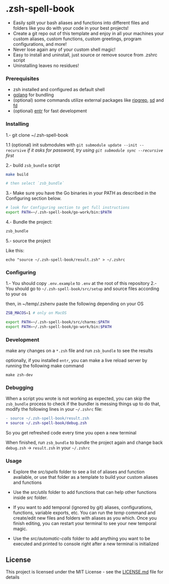 # .zsh-spell-book

- Easily split your bash aliases and functions into different files and folders like you do with your code in your best projects!
- Create a git repo out of this template and enjoy in all your machines your custom aliases, custom functions, custom greetings, program configurations, and more!
- Never lose again any of your custom shell magic!
- Easy to install and uninstall, just source or remove source from .zshrc script
- Uninstalling leaves no residues!

### Prerequisites

- zsh installed and configured as default shell
- [golang](https://go.dev/dl/) for bundling
- (optional) some commands utilize external packages like [ripgrep](https://github.com/BurntSushi/ripgrep), [sd](https://github.com/chmln/sd) and [fd](https://github.com/sharkdp/fd)
- (optional) [entr](https://github.com/eradman/entr) for fast development

### Installing

1.- git clone ~/.zsh-spell-book

1.1 (optional) init submodules with `git submodule update --init --recursive`
  _if it asks for password, try using `git submodule sync --recursive` first_

2.- build `zsb_bundle` script

```sh
make build

# then select `zsb_bundle`
```

3.-  Make sure you have the Go binaries in your PATH as described in the Configuring section below.

```sh
# look for Configuring section to get full instructions
export PATH=~/.zsh-spell-book/go-work/bin:$PATH
```

4.- Bundle the project:

```sh
zsb_bundle
```

5.- source the project

Like this:

```shell
echo "source ~/.zsh-spell-book/result.zsh" > ~/.zshrc
```

### Configuring

1.- You should copy `.env.example` to `.env` at the root of this repository
2.- You should go to `~/.zsh-spell-book/src/setup` and source files according to your os

then, in ~/temp/.zshenv paste the following depending on your OS

```zsh
ZSB_MACOS=1 # only on MacOS

export PATH=~/.zsh-spell-book/src/charms:$PATH
export PATH=~/.zsh-spell-book/go-work/bin:$PATH
```

### Development

make any changes on a `*.zsh` file and run `zsb_bundle` to see the results

optionally, if you installed `entr`, you can make a live reload server by running the following make command

``` ent
make zsh-dev
```

### Debugging

When a script you wrote is not working as expected, you can skip the `zsb_bundle` process to check if the bundler is messing things up
to do that, modify the following lines in your `~/.zshrc` file:

```diff
- source ~/.zsh-spell-book/result.zsh
+ source ~/.zsh-spell-book/debug.zsh
```

So you get refreshed code every time you open a new terminal

When finished, run `zsb_bundle` to bundle the project again and change back `debug.zsh` -> `result.zsh` in your `~/.zshrc`

### Usage

- Explore the _src/spells_ folder to see a list of aliases and function available, or use that folder as a template to build your custom aliases and functions

- Use the _src/utils_ folder to add functions that can help other functions inside _src_ folder.

- If you want to add temporal (ignored by git) aliases, configurations, functions, variable exports, etc. You can run the _temp_ command and create/edit new files and folders with aliases as you which. Once you finish editing, you can restart your terminal to see your new temporal magic.

- Use the _src/automatic-calls_ folder to add anything you want to be executed and printed to console right after a new terminal is initialized

## License

This project is licensed under the MIT License - see the [LICENSE.md](LICENSE.md) file for details
